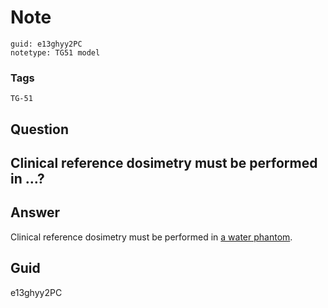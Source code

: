 # Note
```
guid: e13ghyy2PC
notetype: TG51 model
```

### Tags
```
TG-51
```

## Question
<h2>Clinical reference dosimetry must be performed in …?</h2>

## Answer
<section>
<p>Clinical reference dosimetry must be performed in <u>​a water phantom</u>.</p>

</section>

## Guid
e13ghyy2PC

